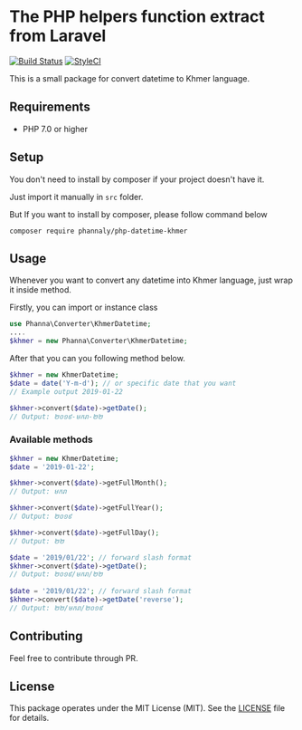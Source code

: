 # The PHP helpers function extract from Laravel

[![Build Status](https://travis-ci.org/phannaly/php-datetime-khmer.svg?branch=master)](https://travis-ci.org/phannaly/php-datetime-khmer)  [![StyleCI](https://github.styleci.io/repos/148669698/shield?branch=master)](https://github.styleci.io/repos/148669698)

This is a small package for convert datetime to Khmer language.

## Requirements

* PHP 7.0 or higher

## Setup

You don't need to install by composer if your project doesn't have it.

Just import it manually in `src` folder.

But If you want to install by composer, please follow command below

    composer require phannaly/php-datetime-khmer


<a name="usage"></a>
## Usage

Whenever you want to convert any datetime into Khmer language, just wrap it inside method.

Firstly, you can import or instance class
```php
use Phanna\Converter\KhmerDatetime;
....
$khmer = new Phanna\Converter\KhmerDatetime;
```

After that you can you following method below.

```php
$khmer = new KhmerDatetime;
$date = date('Y-m-d'); // or specific date that you want
// Example output 2019-01-22

$khmer->convert($date)->getDate();
// Output: ២០១៩-មករា-២២
```
### Available methods

```php
$khmer = new KhmerDatetime;
$date = '2019-01-22';

$khmer->convert($date)->getFullMonth();
// Output: មករា

$khmer->convert($date)->getFullYear();
// Output: ២០១៩

$khmer->convert($date)->getFullDay();
// Output: ២២

$date = '2019/01/22'; // forward slash format
$khmer->convert($date)->getDate();
// Output: ២០១៩/មករា/២២
 
$date = '2019/01/22'; // forward slash format
$khmer->convert($date)->getDate('reverse');
// Output: ២២/មករា/២០១៩

```

## Contributing

Feel free to contribute through PR.

## License

This package operates under the MIT License (MIT). See the [LICENSE](https://github.com/phannaly/php-datetime-khmer/blob/master/LICENSE.md) file for details.
